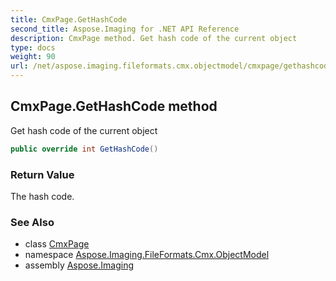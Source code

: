 ```yaml
---
title: CmxPage.GetHashCode
second_title: Aspose.Imaging for .NET API Reference
description: CmxPage method. Get hash code of the current object
type: docs
weight: 90
url: /net/aspose.imaging.fileformats.cmx.objectmodel/cmxpage/gethashcode/
---
```

## CmxPage.GetHashCode method

Get hash code of the current object

```csharp
public override int GetHashCode()
```

### Return Value

The hash code.

### See Also

* class [CmxPage](../)
* namespace [Aspose.Imaging.FileFormats.Cmx.ObjectModel](../../cmxpage/)
* assembly [Aspose.Imaging](../../../)


